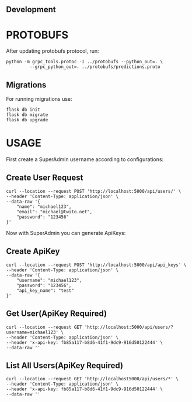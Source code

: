 
## Development
# PROTOBUFS
After updating protobufs protocol, run:
```
python -m grpc_tools.protoc -I ../protobufs --python_out=. \
         --grpc_python_out=. ../protobufs/predictions.proto
```

## Migrations
For running migrations use:
```
flask db init
flask db migrate 
flask db upgrade
```

# USAGE
First create a SuperAdmin username according to configurations:

## Create User Request
```curl
curl --location --request POST 'http://localhost:5000/api/users/' \
--header 'Content-Type: application/json' \
--data-raw '{
    "name": "michael123",
    "email": "michael@twito.net",
    "password": "123456"
}'
```
Now with SuperAdmin you can generate ApiKeys:

## Create ApiKey 
```curl
curl --location --request POST 'http://localhost:5000/api/api_keys' \
--header 'Content-Type: application/json' \
--data-raw '{
    "username": "michael123",
    "password": "123456",
    "api_key_name": "test"
}'
```

## Get User(ApiKey Required)
```curl
curl --location --request GET 'http://localhost:5000/api/users/?username=michael123' \
--header 'Content-Type: application/json' \
--header 'x-api-key: fb85a117-b8d6-41f1-9dc9-916d50122444' \
--data-raw ''
```

## List All Users(ApiKey Required)
```curl
curl --location --request GET 'http://localhost5000/api/users/*' \
--header 'Content-Type: application/json' \
--header 'x-api-key: fb85a117-b8d6-41f1-9dc9-916d50122444' \
--data-raw ''
```




